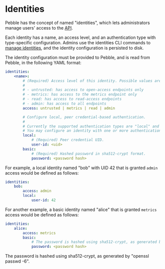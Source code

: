 # Identities

Pebble has the concept of named "identities", which lets administrators manage users' access to the [API](../explanation/api-and-clients.md).

Each identity has a name, an access level, and an authentication type with type-specific configuration. Admins use the identities CLI commands to [manage identities](../how-to/manage-identities.md), and the identity configuration is persisted to disk.

The identity configuration must be provided to Pebble, and is read from Pebble, in the following YAML format:

```yaml
identities:
    <name>:
        # (Required) Access level of this identity. Possible values are:
        #
        # - untrusted: has access to open-access endpoints only
        # - metrics: has access to the metrics endpoint only
        # - read: has access to read-access endpoints
        # - admin: has access to all endpoints
        access: untrusted | metrics | read | admin

        # Configure local, peer credential-based authentication.
        #
        # Currently the supported authentication types are "local" and "basic".
        # You may configure an identity with one or more authentication types.
        local:
            # (Required) Peer credential UID.
            user-id: <uid>
        basic:
            # (Required) Hashed password in sha512-crypt format.
            password: <password hash>
```

For example, a local identity named "bob" with UID 42 that is granted `admin` access would be defined as follows:

```yaml
identities:
    bob:
        access: admin
        local:
            user-id: 42
```

For another example, a basic identity named "alice" that is granted `metrics` access would be defined as follows:

```yaml
identities:
    alice:
        access: metrics
        basic:
            # The password is hashed using sha512-crypt, as generated by "openssl passwd -6".
            password: <password hash>
```

The password is hashed using sha512-crypt, as generated by "openssl passwd -6".

